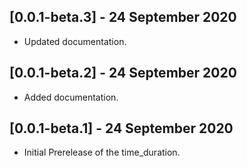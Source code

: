 ## [0.0.1-beta.3] - 24 September 2020
- Updated documentation.

## [0.0.1-beta.2] - 24 September 2020
- Added documentation.

## [0.0.1-beta.1] - 24 September 2020
- Initial Prerelease of the time_duration.
